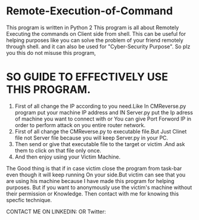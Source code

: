 # Remote-Execution-of-Command
This program is written in Python 2
This program is all about Remotely Executing the commands on Client side from shell. This can be useful for helping purposes like you can solve the problem of your friend remotely through shell. and it can also be used for "Cyber-Security Purpose". So plz you this do not misuse this program,

# SO GUIDE TO EFFECTIVELY USE THIS PROGRAM.

1) First of all change the IP according to you need.Like In CMReverse.py program put your machine IP address and IN Server.py put the Ip adress of machine 
   you want to connect with or You can give Port Forword IP in order to perform attack on you entire router network.
2) First of all change the CMReverse.py to executable file.But Just Clinet file not Server file because you will keep Server.py in your PC.
3) Then send or give that executable file to the target or victim .And ask them to click on that file only once.
4) And then enjoy using your Victim Machine. 

The Good thing is that if in case victim close the program from task-bar even though it will keep running On your side.But victim can see that you are using his machine
because I have made this program for helping purposes. But if you want to anonymously use the victim's machine without their permission or Knowledge.
Then contact with me for knowing this specfic technique.

CONTACT ME ON LINKEDIN:
        OR
              Twitter:
